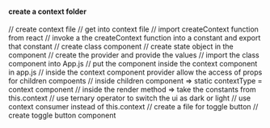 #### create a context folder
// create context file
// get into context file
// import createContext function from react
// invoke a the createContext function into a constant and export that constant
// create class component
// create state object in the component
// create the provider and provide the values
// import the class component into App.js
// put the component inside the context component in app.js
// inside the context component provider allow the access of props for children compoents
// inside children component => static contextType = context component
// inside the render method => take the constants from this.context
// use ternary operator to switch the ui as dark or light
// use context consumer instead of this.context
// create a file for toggle button
// create toggle button component
